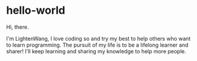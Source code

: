 # hello-world

Hi, there.

I'm LightenWang, I love coding so and try my best to help others who want to learn programming.
The pursuit of my life is to be a lifelong learner and sharer!
I'll keep learning and sharing my knowledge to help more people. 
